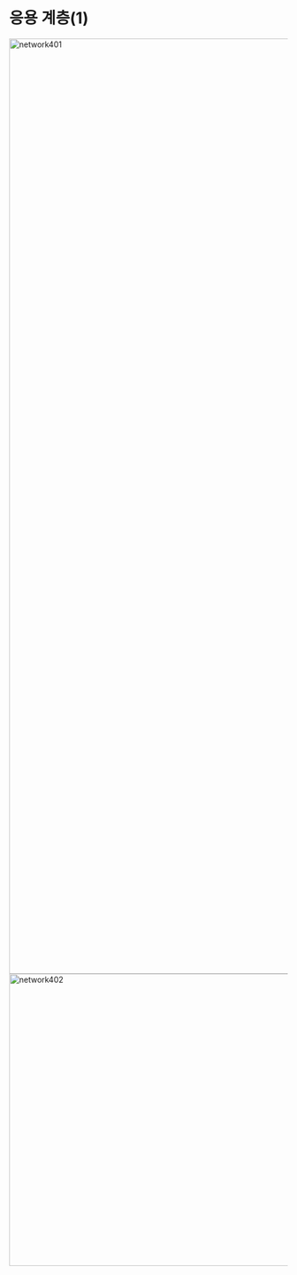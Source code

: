 # 응용 계층(1)
<img width="1690" alt="network401" src="https://github.com/EnjoyCSStudy/Network/assets/95271588/70784929-b295-408b-819a-e7fff1243a11">
<img width="528" alt="network402" src="https://github.com/EnjoyCSStudy/Network/assets/95271588/b9bb0685-ac7e-4459-9961-f66b2fd07ec4">

